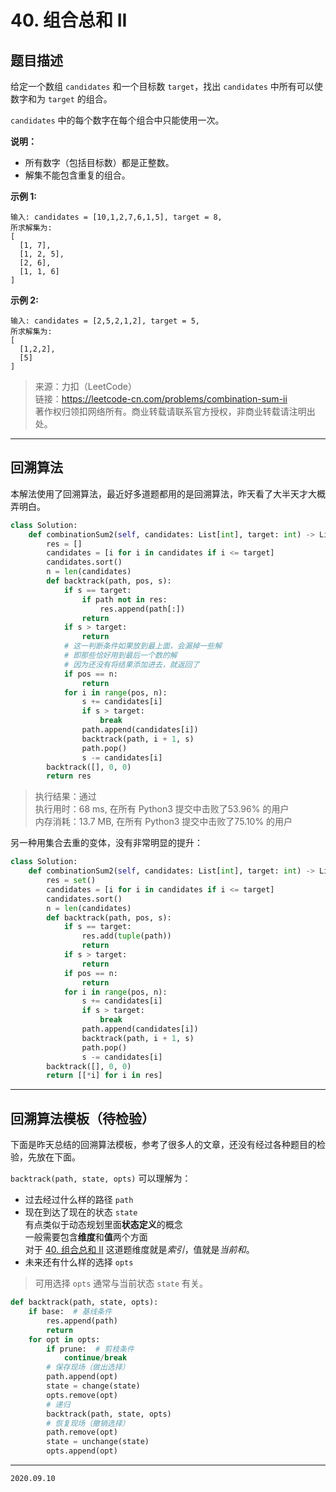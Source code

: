# 40. 组合总和 II

## 题目描述

给定一个数组 `candidates` 和一个目标数 `target`，找出 `candidates` 中所有可以使数字和为 `target` 的组合。

`candidates` 中的每个数字在每个组合中只能使用一次。

**说明：**

- 所有数字（包括目标数）都是正整数。
- 解集不能包含重复的组合。

**示例 1:**

```text
输入: candidates = [10,1,2,7,6,1,5], target = 8,
所求解集为:
[
  [1, 7],
  [1, 2, 5],
  [2, 6],
  [1, 1, 6]
]
```

**示例 2:**

```text
输入: candidates = [2,5,2,1,2], target = 5,
所求解集为:
[
  [1,2,2],
  [5]
]
```

> 来源：力扣（LeetCode）  
> 链接：<https://leetcode-cn.com/problems/combination-sum-ii>  
> 著作权归领扣网络所有。商业转载请联系官方授权，非商业转载请注明出处。

---

## 回溯算法

本解法使用了回溯算法，最近好多道题都用的是回溯算法，昨天看了大半天才大概弄明白。

```python
class Solution:
    def combinationSum2(self, candidates: List[int], target: int) -> List[List[int]]:
        res = []
        candidates = [i for i in candidates if i <= target]
        candidates.sort()
        n = len(candidates)
        def backtrack(path, pos, s):
            if s == target:
                if path not in res:
                    res.append(path[:])
                return
            if s > target:
                return
            # 这一判断条件如果放到最上面，会漏掉一些解
            # 即那些恰好用到最后一个数的解
            # 因为还没有将结果添加进去，就返回了
            if pos == n:
                return
            for i in range(pos, n):
                s += candidates[i]
                if s > target:
                    break
                path.append(candidates[i])
                backtrack(path, i + 1, s)
                path.pop()
                s -= candidates[i]
        backtrack([], 0, 0)
        return res
```

> 执行结果：通过  
> 执行用时：68 ms, 在所有 Python3 提交中击败了53.96% 的用户  
> 内存消耗：13.7 MB, 在所有 Python3 提交中击败了75.10% 的用户

另一种用集合去重的变体，没有非常明显的提升：

```python
class Solution:
    def combinationSum2(self, candidates: List[int], target: int) -> List[List[int]]:
        res = set()
        candidates = [i for i in candidates if i <= target]
        candidates.sort()
        n = len(candidates)
        def backtrack(path, pos, s):
            if s == target:
                res.add(tuple(path))
                return
            if s > target:
                return
            if pos == n:
                return
            for i in range(pos, n):
                s += candidates[i]
                if s > target:
                    break
                path.append(candidates[i])
                backtrack(path, i + 1, s)
                path.pop()
                s -= candidates[i]
        backtrack([], 0, 0)
        return [[*i] for i in res]
```

---

## 回溯算法模板（待检验）

下面是昨天总结的回溯算法模板，参考了很多人的文章，还没有经过各种题目的检验，先放在下面。

`backtrack(path, state, opts)` 可以理解为：

- 过去经过什么样的路径 `path`
- 现在到达了现在的状态 `state`  
  有点类似于动态规划里面**状态定义**的概念  
  一般需要包含**维度**和**值**两个方面  
  对于 [40. 组合总和 II](https://leetcode-cn.com/problems/combination-sum-ii/) 这道题维度就是*索引*，值就是*当前和*。
- 未来还有什么样的选择 `opts`

> 可用选择 `opts` 通常与当前状态 `state` 有关。

```python
def backtrack(path, state, opts):
    if base:  # 基线条件
        res.append(path)
        return
    for opt in opts:
        if prune:  # 剪枝条件
            continue/break
        # 保存现场（做出选择）
        path.append(opt)
        state = change(state)
        opts.remove(opt)
        # 递归
        backtrack(path, state, opts)
        # 恢复现场（撤销选择）
        path.remove(opt)
        state = unchange(state)
        opts.append(opt)
```

---

`2020.09.10`
